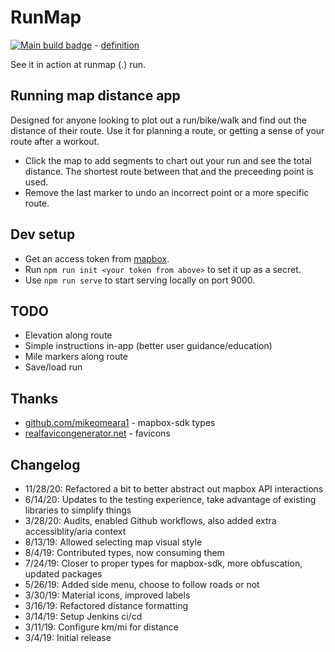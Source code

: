 # RunMap

[![Main build badge](https://github.com/jeffbdye/RunMap/workflows/main/badge.svg)](https://github.com/jeffbdye/RunMap/actions?query=workflow%3Amain) - [definition](https://github.com/jeffbdye/RunMap/blob/main/.github/workflows/main.yml)

See it in action at runmap (.) run.

## Running map distance app

Designed for anyone looking to plot out a run/bike/walk and find out the distance of their route.
Use it for planning a route, or getting a sense of your route after a workout.

- Click the map to add segments to chart out your run and see the total distance. The shortest route between that and the preceeding point is used.
- Remove the last marker to undo an incorrect point or a more specific route.

## Dev setup

- Get an access token from [mapbox](https://account.mapbox.com/).
- Run `npm run init <your token from above>` to set it up as a secret.
- Use `npm run serve` to start serving locally on port 9000.

## TODO

- Elevation along route
- Simple instructions in-app (better user guidance/education)
- Mile markers along route
- Save/load run

## Thanks

- [github.com/mikeomeara1](https://github.com/mikeomeara1) - mapbox-sdk types
- [realfavicongenerator.net](https://realfavicongenerator.net/) - favicons

## Changelog

- 11/28/20: Refactored a bit to better abstract out mapbox API interactions
- 6/14/20: Updates to the testing experience, take advantage of existing libraries to simplify things
- 3/28/20: Audits, enabled Github workflows, also added extra accessiblity/aria context
- 8/13/19: Allowed selecting map visual style
- 8/4/19: Contributed types, now consuming them
- 7/24/19: Closer to proper types for mapbox-sdk, more obfuscation, updated packages
- 5/26/19: Added side menu, choose to follow roads or not
- 3/30/19: Material icons, improved labels
- 3/16/19: Refactored distance formatting
- 3/14/19: Setup Jenkins ci/cd
- 3/11/19: Configure km/mi for distance
- 3/4/19: Initial release
